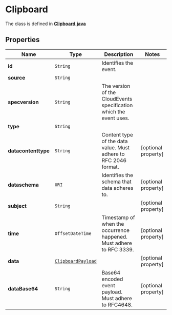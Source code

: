 

# Clipboard

The class is defined in **[Clipboard.java](../../src/main/java/org/openapitools/model/Clipboard.java)**

## Properties

Name | Type | Description | Notes
------------ | ------------- | ------------- | -------------
**id** | `String` | Identifies the event. | 
**source** | `String` |  | 
**specversion** | `String` | The version of the CloudEvents specification which the event uses. | 
**type** | `String` |  | 
**datacontenttype** | `String` | Content type of the data value. Must adhere to RFC 2046 format. |  [optional property]
**dataschema** | `URI` | Identifies the schema that data adheres to. |  [optional property]
**subject** | `String` |  |  [optional property]
**time** | `OffsetDateTime` | Timestamp of when the occurrence happened. Must adhere to RFC 3339. |  [optional property]
**data** | [`ClipboardPayload`](ClipboardPayload.md) |  |  [optional property]
**dataBase64** | `String` | Base64 encoded event payload. Must adhere to RFC4648. |  [optional property]












